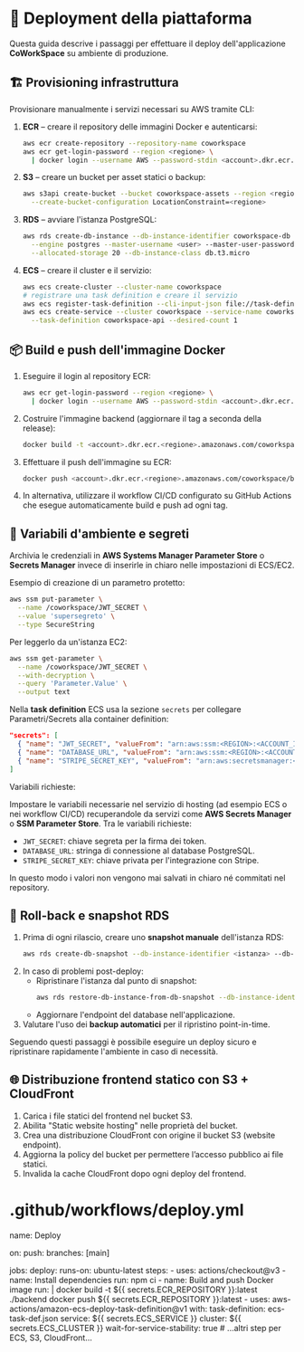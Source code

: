 # 🚀 Deployment della piattaforma

Questa guida descrive i passaggi per effettuare il deploy dell'applicazione **CoWorkSpace** su ambiente di produzione.

## 🏗️ Provisioning infrastruttura
Provisionare manualmente i servizi necessari su AWS tramite CLI:

1. **ECR** – creare il repository delle immagini Docker e autenticarsi:
   ```bash
   aws ecr create-repository --repository-name coworkspace
   aws ecr get-login-password --region <regione> \
     | docker login --username AWS --password-stdin <account>.dkr.ecr.<regione>.amazonaws.com
   ```
2. **S3** – creare un bucket per asset statici o backup:
   ```bash
   aws s3api create-bucket --bucket coworkspace-assets --region <regione> \
     --create-bucket-configuration LocationConstraint=<regione>
   ```
3. **RDS** – avviare l'istanza PostgreSQL:
   ```bash
   aws rds create-db-instance --db-instance-identifier coworkspace-db \
     --engine postgres --master-username <user> --master-user-password <password> \
     --allocated-storage 20 --db-instance-class db.t3.micro
   ```
4. **ECS** – creare il cluster e il servizio:
   ```bash
   aws ecs create-cluster --cluster-name coworkspace
   # registrare una task definition e creare il servizio
   aws ecs register-task-definition --cli-input-json file://task-definition.json
   aws ecs create-service --cluster coworkspace --service-name coworkspace-api \
     --task-definition coworkspace-api --desired-count 1
   ```

## 📦 Build e push dell'immagine Docker
1. Eseguire il login al repository ECR:
   ```bash
   aws ecr get-login-password --region <regione> \
     | docker login --username AWS --password-stdin <account>.dkr.ecr.<regione>.amazonaws.com
   ```
2. Costruire l'immagine backend (aggiornare il tag a seconda della release):
   ```bash
   docker build -t <account>.dkr.ecr.<regione>.amazonaws.com/coworkspace/backend:latest ./backend
   ```
3. Effettuare il push dell'immagine su ECR:
   ```bash
   docker push <account>.dkr.ecr.<regione>.amazonaws.com/coworkspace/backend:latest
   ```
4. In alternativa, utilizzare il workflow CI/CD configurato su GitHub Actions che esegue automaticamente build e push ad ogni tag.

## 🔐 Variabili d'ambiente e segreti
Archivia le credenziali in **AWS Systems Manager Parameter Store** o **Secrets Manager** invece di inserirle in chiaro nelle impostazioni di ECS/EC2.

Esempio di creazione di un parametro protetto:

```bash
aws ssm put-parameter \
  --name /coworkspace/JWT_SECRET \
  --value 'supersegreto' \
  --type SecureString
```

Per leggerlo da un'istanza EC2:

```bash
aws ssm get-parameter \
  --name /coworkspace/JWT_SECRET \
  --with-decryption \
  --query 'Parameter.Value' \
  --output text
```

Nella **task definition** ECS usa la sezione `secrets` per collegare Parametri/Secrets alla container definition:

```json
"secrets": [
  { "name": "JWT_SECRET", "valueFrom": "arn:aws:ssm:<REGION>:<ACCOUNT_ID>:parameter/coworkspace/JWT_SECRET" },
  { "name": "DATABASE_URL", "valueFrom": "arn:aws:ssm:<REGION>:<ACCOUNT_ID>:parameter/coworkspace/DATABASE_URL" },
  { "name": "STRIPE_SECRET_KEY", "valueFrom": "arn:aws:secretsmanager:<REGION>:<ACCOUNT_ID>:secret:stripe-key" }
]
```

Variabili richieste:

Impostare le variabili necessarie nel servizio di hosting (ad esempio ECS o nei workflow CI/CD) recuperandole da servizi come **AWS Secrets Manager** o **SSM Parameter Store**. Tra le variabili richieste:


- `JWT_SECRET`: chiave segreta per la firma dei token.
- `DATABASE_URL`: stringa di connessione al database PostgreSQL.
- `STRIPE_SECRET_KEY`: chiave privata per l'integrazione con Stripe.


In questo modo i valori non vengono mai salvati in chiaro né commitati nel repository.

## 🔁 Roll-back e snapshot RDS
1. Prima di ogni rilascio, creare uno **snapshot manuale** dell'istanza RDS:
   ```bash
   aws rds create-db-snapshot --db-instance-identifier <istanza> --db-snapshot-identifier <snapshot>
   ```
2. In caso di problemi post-deploy:
   - Ripristinare l'istanza dal punto di snapshot:
     ```bash
     aws rds restore-db-instance-from-db-snapshot --db-instance-identifier <nuova-istanza> --db-snapshot-identifier <snapshot>
     ```
   - Aggiornare l'endpoint del database nell'applicazione.
3. Valutare l'uso dei **backup automatici** per il ripristino point-in-time.

Seguendo questi passaggi è possibile eseguire un deploy sicuro e ripristinare rapidamente l'ambiente in caso di necessità.

## 🌐 Distribuzione frontend statico con S3 + CloudFront

1. Carica i file statici del frontend nel bucket S3.
2. Abilita "Static website hosting" nelle proprietà del bucket.
3. Crea una distribuzione CloudFront con origine il bucket S3 (website endpoint).
4. Aggiorna la policy del bucket per permettere l’accesso pubblico ai file statici.
5. Invalida la cache CloudFront dopo ogni deploy del frontend.

# .github/workflows/deploy.yml
name: Deploy

on:
  push:
    branches: [main]

jobs:
  deploy:
    runs-on: ubuntu-latest
    steps:
      - uses: actions/checkout@v3
      - name: Install dependencies
        run: npm ci
      - name: Build and push Docker image
        run: |
          docker build -t ${{ secrets.ECR_REPOSITORY }}:latest ./backend
          docker push ${{ secrets.ECR_REPOSITORY }}:latest
      - uses: aws-actions/amazon-ecs-deploy-task-definition@v1
        with:
          task-definition: ecs-task-def.json
          service: ${{ secrets.ECS_SERVICE }}
          cluster: ${{ secrets.ECS_CLUSTER }}
          wait-for-service-stability: true
      # ...altri step per ECS, S3, CloudFront...
